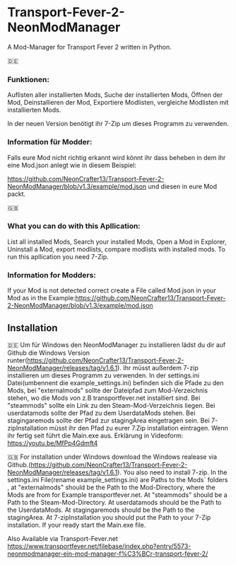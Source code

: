# Transport-Fever-2-NeonModManager
A Mod-Manager for Transport Fever 2 written in Python.

:de:
### Funktionen:

Auflisten aller installierten Mods,
Suche der installierten Mods,
Öffnen der Mod,
Deinstallieren der Mod,
Exportiere Modlisten,
vergleiche Modlisten mit installierten Mods.


In der neuen Version benötigt ihr 7-Zip um dieses Programm zu verwenden.



### Information für Modder:

Falls eure Mod nicht richtig erkannt wird könnt ihr dass beheben in dem ihr eine Mod.json anlegt wie in diesem Beispiel:

https://github.com/NeonCrafter13/Transport-Fever-2-NeonModManager/blob/v1.3/example/mod.json und diesen in eure Mod packt.

:uk:
### What you can do with this Apllication:

List all installed Mods,
Search your installed Mods,
Open a Mod in Explorer,
Uninstall a Mod,
export modlists,
compare modlists with installed mods.
To run this apllication you need 7-Zip.



### Information for Modders:

If your Mod is not detected correct create a File called Mod.json in your Mod as in the Example:https://github.com/NeonCrafter13/Transport-Fever-2-NeonModManager/blob/v1.3/example/mod.json

## Installation

:de:
Um für Windows den NeonModManager zu installieren lädst du dir auf Github die Windows Version runter(https://github.com/NeonCrafter13/Transport-Fever-2-NeonModManager/releases/tag/v1.6.1).
Ihr müsst außerdem 7-zip installieren um dieses Programm zu verwenden.
In der settings.ini Datei(umbennent die example_settings.ini) befinden sich die Pfade zu den Mods, bei "externalmods" sollte der Dateipfad zum Mod-Verzeichnis stehen, wo die Mods von z.B transportfever.net installiert sind.
Bei "steammods" sollte ein Link zu den Steam-Mod-Verzeichnis liegen.
Bei userdatamods sollte der Pfad zu dem UserdataMods stehen.
Bei stagingaremods sollte der Pfad zur stagingArea eingetragen sein.
Bei 7-zipInstallation müsst ihr den Pfad zu eurer 7.Zip installation eintragen.
Wenn ihr fertig seit führt die Main.exe aus.
Erklärung in Videoform: https://youtu.be/MfPp4Gdmft4

:uk:
For installation under Windows download the Windows realease via Github.(https://github.com/NeonCrafter13/Transport-Fever-2-NeonModManager/releases/tag/v1.6.1).
You also need to install 7-zip.
In the settings.ini File(rename example_settings.ini) are Paths to the Mods´ folders , at "externalmods" should be the Path to the Mod-Directory, where the Mods are from for Example transportfever.net.
At "steammods" should be a Path to the Steam-Mod-Directory.
At userdatamods should be the Path to the UserdataMods.
At stagingaremods should be the Path to the stagingArea.
At 7-zipInstallation you should put the Path to your 7-Zip installation.
If your ready start the Main.exe file.

Also Available via Transport-Fever.net https://www.transportfever.net/filebase/index.php?entry/5573-neonmodmanager-ein-mod-manager-f%C3%BCr-transport-fever-2/
